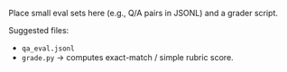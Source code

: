 Place small eval sets here (e.g., Q/A pairs in JSONL) and a grader script.

Suggested files:
- `qa_eval.jsonl`
- `grade.py` -> computes exact-match / simple rubric score.
